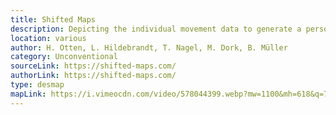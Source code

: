 ```yaml
---
title: Shifted Maps
description: Depicting the individual movement data to generate a personal geovisuylization these students have developed this method. Inside the circles visited places are shown, the size of the circle depending on the time spent there. It is an interesting and unconventual way to visualize a travel map. 
location: various
author: H. Otten, L. Hildebrandt, T. Nagel, M. Dork, B. Müller
category: Unconventional
sourceLink: https://shifted-maps.com/
authorLink: https://shifted-maps.com/
type: desmap
mapLink: https://i.vimeocdn.com/video/578044399.webp?mw=1100&mh=618&q=70
---
```

